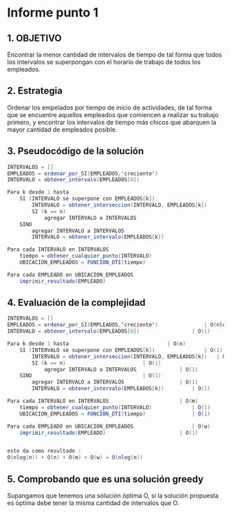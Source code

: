 # Informe punto 1

## 1. OBJETIVO

Encontrar la menor cantidad de intervalos de tiempo de tal forma que todos los intervalos se superpongan con el 
horario de trabajo de todos los empleados.

## 2. Estrategia

Ordenar los empelados por tiempo de inicio de actividades, de tal forma que se encuentre aquellos empleados
que comiencen a realizar su trabajo primero, y encontrar los intervalos de tiempo más chicos que abarquen la mayor cantidad de empleados posible.

## 3. Pseudocódigo de la solución

```java
INTERVALOS = []
EMPLEADOS = ordenar_por_SI(EMPLEADOS,'creciente')
INTERVALO = obtener_intervalo(EMPLEADOS[0])

Para k desde 1 hasta
	SI (INTERVALO se superpone con EMPLEADOS[k])
		INTERVALO = obtener_interseccion(INTERVALO, EMPLEADOS[k])
		SI (k == n)
			agregar INTERVALO a INTERVALOS
	SINO
		agregar INTERVALO a INTERVALOS
		INTERVALO = obtener_intervalo(EMPLEADOS[k])

Para cada INTERVALO en INTERVALOS
	tiempo = obtener_cualquier_punto(INTERVALO)
	UBICACION_EMPLEADOS = FUNCION_DTI(tiempo)

Para cada EMPLEADO en UBICACION_EMPLEADOS
	imprimir_resultado(EMPLEADO)
```

## 4. Evaluación de la complejidad

```java
INTERVALOS = []
EMPLEADOS = ordenar_por_SI(EMPLEADOS,'creciente')				| O(nlog(n))
INTERVALO = obtener_intervalo(EMPLEADOS[0])					| O(1)

Para k desde 1 hasta 								| O(n)
	SI (INTERVALO se superpone con EMPLEADOS[k])				| O(1)
		INTERVALO = obtener_interseccion(INTERVALO, EMPLEADOS[k])	| O(1)
		SI (k == n)							| O(1)
			agregar INTERVALO a INTERVALOS 				| O(1)
	SINO 									| O(1)
		agregar INTERVALO a INTERVALOS 					| O(1)
		INTERVALO = obtener_intervalo(EMPLEADOS[k])			| O(1)

Para cada INTERVALO en INTERVALOS						| O(m)
	tiempo = obtener_cualquier_punto(INTERVALO)				| O(1)
	UBICACION_EMPLEADOS = FUNCION_DTI(tiempo)				| O(1)

Para cada EMPLEADO en UBICACION_EMPLEADOS					| O(w)
	imprimir_resultado(EMPLEADO)						| O(1)


esto da como resultado :
O(nlog(n)) + O(n) + O(m) + O(w) = O(nlog(n))
```

## 5. Comprobando que es una solución greedy

Supangamos que tenemos una solución óptima O,
si la solución propuesta es óptima debe tener la misma cantidad de intervalos que O.
